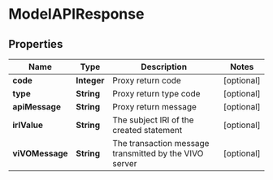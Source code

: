 # ModelAPIResponse

## Properties
Name | Type | Description | Notes
------------ | ------------- | ------------- | -------------
**code** | **Integer** | Proxy return code |  [optional]
**type** | **String** | Proxy return type code |  [optional]
**apiMessage** | **String** | Proxy return message |  [optional]
**irIValue** | **String** | The subject IRI of the created statement |  [optional]
**viVOMessage** | **String** | The transaction message transmitted by the VIVO server |  [optional]
